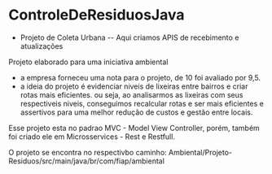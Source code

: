 ﻿# ControleDeResiduosJava

- Projeto de Coleta Urbana
-- Aqui criamos APIS de recebimento e atualizações

Projeto elaborado para uma iniciativa ambiental
- a empresa forneceu uma nota para o projeto, de 10 foi avaliado por 9,5.
- a ideia do projeto é evidenciar niveis de lixeiras entre bairros e criar rotas mais eficientes.
 ou seja, ao analisarmos as lixeiras com seus respectiveis niveis, conseguimos recalcular rotas e ser mais eficientes e assertivos para uma melhor redução de custos e  gestão entre locais.

Esse projeto esta no padrao MVC - Model View Controller, porém, também foi criado ele em Microsservices - Rest e Restfull.

O projeto se encontra no respectivbo caminho: Ambiental/Projeto-Residuos/src/main/java/br/com/fiap/ambiental
